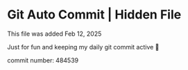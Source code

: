 # Git Auto Commit | Hidden File

This file was added Feb 12, 2025

Just for fun and keeping my daily git commit active 🤪

commit number: 484539
